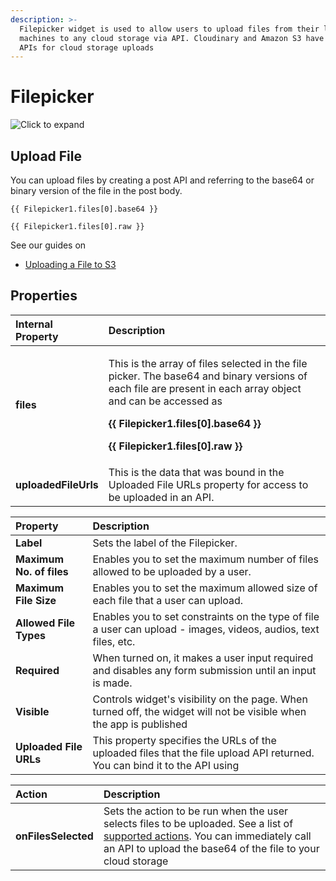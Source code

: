 ```yaml
---
description: >-
  Filepicker widget is used to allow users to upload files from their local
  machines to any cloud storage via API. Cloudinary and Amazon S3 have simple
  APIs for cloud storage uploads
---
```


# Filepicker

![Click to expand](../../.gitbook/assets/filepicker%20%281%29.gif)

## Upload File

You can upload files by creating a post API and referring to the base64 or binary version of the file in the post body.

```text
{{ Filepicker1.files[0].base64 }}

{{ Filepicker1.files[0].raw }}
```

See our guides on

* [Uploading a File to S3](uploading-a-file-to-s3.md)

## Properties

<table>
  <thead>
    <tr>
      <th style="text-align:left">Internal Property</th>
      <th style="text-align:left">Description</th>
    </tr>
  </thead>
  <tbody>
    <tr>
      <td style="text-align:left"><b>files</b>
      </td>
      <td style="text-align:left">
        <p>This is the array of files selected in the file picker. The base64 and
          binary versions of each file are present in each array object and can be
          accessed as</p>
        <p><b>{{ Filepicker1.files[0].base64 }}</b>
        </p>
        <p><b>{{ Filepicker1.files[0].raw }}</b>
        </p>
      </td>
    </tr>
    <tr>
      <td style="text-align:left"><b>uploadedFileUrls</b>
      </td>
      <td style="text-align:left">This is the data that was bound in the Uploaded File URLs property for
        access to be uploaded in an API.</td>
    </tr>
  </tbody>
</table>

| Property | Description |
| :--- | :--- |
| **Label** | Sets the label of the Filepicker. |
| **Maximum No. of files** | Enables you to set the maximum number of files allowed to be uploaded by a user. |
| **Maximum File Size** | Enables you to set the maximum allowed size of each file that a user can upload. |
| **Allowed File Types** | Enables you to set constraints on the type of file a user can upload - images, videos, audios, text files, etc. |
| **Required** | When turned on, it makes a user input required and disables any form submission until an input is made. |
| **Visible** | Controls widget's visibility on the page. When turned off, the widget will not be visible when the app is published |
| **Uploaded File URLs** | This property specifies the URLs of the uploaded files that the file upload API returned. You can bind it to the API using |

| Action | Description |
| :--- | :--- |
| **onFilesSelected** | Sets the action to be run when the user selects files to be uploaded. See a list of [supported actions](../../core-concepts/connecting-ui-and-logic/internal-functions.md). You can immediately call an API to upload the base64 of the file to your cloud storage |


